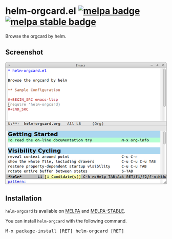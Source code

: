 # helm-orgcard.el [![melpa badge][melpa-badge]][melpa-link] [![melpa stable badge][melpa-stable-badge]][melpa-stable-link]

Browse the orgcard by helm.

## Screenshot

![helm-orgcard](image/helm-orgcard.png)

## Installation

`helm-orgcard` is available on [MELPA][melpa-link] and [MELPA-STABLE][melpa-stable-link].

You can install `helm-orgcard` with the following command.

<kbd>M-x package-install [RET] helm-orgcard [RET]</kbd>

[melpa-link]: https://melpa.org/#/helm-orgcard
[melpa-stable-link]: https://stable.melpa.org/#/helm-orgcard
[melpa-badge]: https://melpa.org/packages/helm-orgcard-badge.svg
[melpa-stable-badge]: https://stable.melpa.org/packages/helm-orgcard-badge.svg

